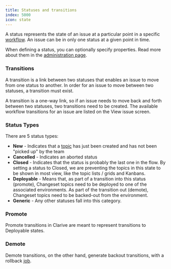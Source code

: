 ```yaml
---
title: Statuses and transitions
index: 5000
icon: state
---
```


A status represents the state of an issue at a particular point in a specific [workflow](concepts/workflow). An issue can be in only one status at a given point in time.

When defining a status, you can optionally specify properties. Read more about them in the [administration page](admin/status).


### Transitions

A transition is a link between two statuses that enables an issue to move from one status to another. In order for an issue to move between two statuses, a transition must exist.

A transition is a one-way link, so if an issue needs to move back and forth between two statuses, two transitions need to be created. The available workflow transitions for an issue are listed on the View issue screen.


### Status Types

There are 5 status types:

- **New** - Indicates that a [topic](concepts/topic) has just been created and has not been "picked up" by the team 
- **Cancelled** - Indicates an aborted status
- **Closed** - Indicates that the status is probably the last one in the flow. By setting a status to Closed, we are preventing the topics in this state to be shown in most view, like the topic lists / grids and Kanbans.
- **Deployable** - Means that, as part of a transition into this status (promote), Changeset topics need to be deployed to one of the associated environments. As part of the transition out (demote), Changeset topics need to be backed-out from the environment.
- **Generic** - Any other statuses fall into this category.

### Promote

Promote transitions in Clarive are meant to represent transitions to Deployable states.


### Demote

Demote transitions, on the other hand, generate backout transitions, with a rollback [job](concepts/job).
